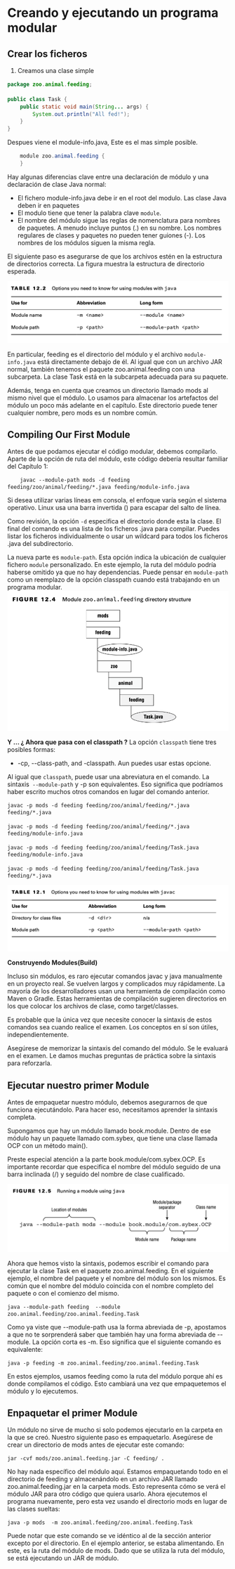 # Creando y ejecutando un programa modular

## Crear los ficheros


1. Creamos una clase simple


```java
package zoo.animal.feeding;

public class Task {
    public static void main(String... args) {
        System.out.println("All fed!"); 
    }
}
```
Despues viene el module-info.java, Este es el mas simple posible.

```java
    module zoo.animal.feeding {
    }
```

Hay algunas diferencias clave entre una declaración de módulo y una declaración de clase Java normal:

- El fichero module-info.java debe ir en el root del modulo. Las clase Java deben ir en paquetes
- El modulo tiene que tener la palabra clave  `module`.
- El nombre del módulo sigue las reglas de nomenclatura para nombres de paquetes. A menudo incluye puntos (.) en su nombre. Los nombres regulares de clases y paquetes no pueden tener guiones (-). Los nombres de los módulos siguen la misma regla.

El siguiente paso es asegurarse de que los archivos estén en la estructura de directorios correcta. La figura muestra la estructura de directorio esperada.

![](creatingandrunningamodularprogram/Figure2.png)

En particular, feeding es el directorio del módulo y el archivo `module-info.java` está directamente debajo de él. Al igual que con un archivo JAR normal, también tenemos el paquete zoo.animal.feeding con una subcarpeta. La clase Task está en la subcarpeta adecuada para su paquete.

Además, tenga en cuenta que creamos un directorio llamado mods al mismo nivel que el módulo. Lo usamos para almacenar los artefactos del módulo un poco más adelante en el capítulo. Este directorio puede tener cualquier nombre, pero mods es un nombre común.

## Compiling Our First Module

Antes de que podamos ejecutar el código modular, debemos compilarlo. Aparte de la opción de ruta del módulo, este código debería resultar familiar del Capítulo 1:


```console
    javac --module-path mods -d feeding feeding/zoo/animal/feeding/*.java feeding/module-info.java
```

 Si desea utilizar varias líneas em consola, el enfoque varía según el sistema operativo. Linux usa una barra invertida (\) para escapar del salto de línea.

Como revisión, la opción `-d` especifica el directorio donde esta la clase. El final del comando es una lista de los ficheros .java para compilar. Puedes listar los ficheros individualmente o usar un wildcard para todos los ficheros .java del subdirectorio.

La nueva parte es `module-path`. Esta opción indica la ubicación de cualquier fichero `module` personalizado. En este ejemplo, la ruta del módulo podría haberse omitido ya que no hay dependencias. Puede pensar en `module-path` como un reemplazo de la opción classpath cuando está trabajando en un programa modular.
![](creatingandrunningamodularprogram/Figure1.png)

**Y ... ¿ Ahora que pasa con el classpath ?**
La opción `classpath` tiene tres posibles formas: 
- -cp, --class-path, and -classpath. Aun puedes usar estas opcione.

Al igual que `classpath`, puede usar una abreviatura en el comando. La sintaxis` --module-path` y -p son equivalentes. Eso significa que podríamos haber escrito muchos otros comandos en lugar del comando anterior.

    javac -p mods -d feeding feeding/zoo/animal/feeding/*.java feeding/*.java

    javac -p mods -d feeding feeding/zoo/animal/feeding/*.java feeding/module-info.java

    javac -p mods -d feeding feeding/zoo/animal/feeding/Task.java feeding/module-info.java

    javac -p mods -d feeding feeding/zoo/animal/feeding/Task.java feeding/*.java

![](creatingandrunningamodularprogram/Figure3.png)

**Construyendo Modules(Build)**

Incluso sin módulos, es raro ejecutar comandos javac y java manualmente en un proyecto real. Se vuelven largos y complicados muy rápidamente. La mayoría de los desarrolladores usan una herramienta de compilación como Maven o Gradle. Estas herramientas de compilación sugieren directorios en los que colocar los archivos de clase, como target/classes.

Es probable que la única vez que necesite conocer la sintaxis de estos comandos sea cuando realice el examen. Los conceptos en sí son útiles, independientemente.

Asegúrese de memorizar la sintaxis del comando del módulo. Se le evaluará en el examen. Le damos muchas preguntas de práctica sobre la sintaxis para reforzarla.

## Ejecutar nuestro primer Module

Antes de empaquetar nuestro módulo, debemos asegurarnos de que funciona ejecutándolo. Para hacer eso, necesitamos aprender la sintaxis completa. 

Supongamos que hay un módulo llamado book.module. Dentro de ese módulo hay un paquete llamado com.sybex, que tiene una clase llamada OCP con un método main().

Preste especial atención a la parte book.module/com.sybex.OCP. Es importante recordar que especifica el nombre del módulo seguido de una barra inclinada (/) y seguido del nombre de clase cualificado.

![](creatingandrunningamodularprogram/Figure4.png)

Ahora que hemos visto la sintaxis, podemos escribir el comando para ejecutar la clase Task en el paquete zoo.animal.feeding. En el siguiente ejemplo, el nombre del paquete y el nombre del módulo son los mismos. Es común que el nombre del módulo coincida con el nombre completo del paquete o con el comienzo del mismo.

    java --module-path feeding  --module zoo.animal.feeding/zoo.animal.feeding.Task

Como ya viste que --module-path usa la forma abreviada de -p, apostamos a que no te sorprenderá saber que también hay una forma abreviada de --module. La opción corta es -m. Eso significa que el siguiente comando es equivalente:

    java -p feeding -m zoo.animal.feeding/zoo.animal.feeding.Task

En estos ejemplos, usamos feeding como la ruta del módulo porque ahí es donde compilamos el código. Esto cambiará una vez que empaquetemos el módulo y lo ejecutemos.

## Enpaquetar el primer Module

Un módulo no sirve de mucho si solo podemos ejecutarlo en la carpeta en la que se creó. Nuestro siguiente paso es empaquetarlo. Asegúrese de crear un directorio de mods antes de ejecutar este comando:

    jar -cvf mods/zoo.animal.feeding.jar -C feeding/ .

No hay nada específico del módulo aquí. Estamos empaquetando todo en el directorio de feeding y almacenándolo en un archivo JAR llamado zoo.animal.feeding.jar en la carpeta mods. Esto representa cómo se verá el módulo JAR para otro código que quiera usarlo. Ahora ejecutemos el programa nuevamente, pero esta vez usando el directorio mods en lugar de las clases sueltas:

    java -p mods  -m zoo.animal.feeding/zoo.animal.feeding.Task

Puede notar que este comando se ve idéntico al de la sección anterior excepto por el directorio. En el ejemplo anterior, se estaba alimentando. En este, es la ruta del módulo de mods. Dado que se utiliza la ruta del módulo, se está ejecutando un JAR de módulo.